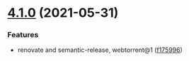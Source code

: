 # [4.1.0](https://github.com/webtorrent/webtorrent-hybrid/compare/v4.0.3...v4.1.0) (2021-05-31)


### Features

* renovate and semantic-release, webtorrent@1 ([f175996](https://github.com/webtorrent/webtorrent-hybrid/commit/f175996e4528d57f4c762046291eaf19aee29965))
